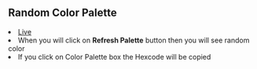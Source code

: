 <h2>Random Color Palette</h2>

<li><a href="https://rana-web-dev.000webhostapp.com/">Live</a></li>
<li>When you will click on <b>Refresh Palette</b> button then you will see random color</li>
<li>If you click on Color Palette box the Hexcode will be copied</li>

